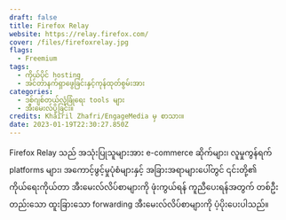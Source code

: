 ```yaml
---
draft: false
title: Firefox Relay
website: https://relay.firefox.com/
cover: /files/firefoxrelay.jpg
flags:
  - Freemium
tags:
  - ကိုယ်ပိုင် hosting
  - အင်တာနက်ရှာဖွေခြင်းနှင့်ကုန်ထုတ်စွမ်းအား
categories:
  - ဒစ်ဂျစ်တယ်လုံခြုံရေး tools များ
  - အီးမေးလ်ပို့ခြင်း။
credits: Khairil Zhafri/EngageMedia မှ စာသား။
date: 2023-01-19T22:30:27.850Z
---
```

Firefox Relay သည် အသုံးပြုသူများအား e-commerce ဆိုက်များ၊ လူမှုကွန်ရက် platforms များ၊ အကောင့်ဖွင့်မှုပုံစံများနှင့် အခြားအရာများပေါ်တွင် ၎င်းတို့၏ ကိုယ်ရေးကိုယ်တာ အီးမေးလ်လိပ်စာများကို ဖုံးကွယ်ရန် ကူညီပေးရန်အတွက် တစ်ဦးတည်းသော ထူးခြားသော forwarding အီးမေးလ်လိပ်စာများကို ပံ့ပိုးပေးပါသည်။